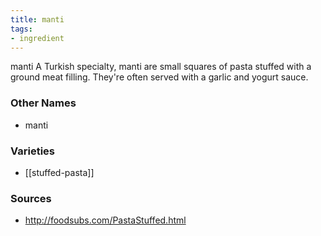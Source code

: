 ```yaml
---
title: manti
tags:
- ingredient
---
```

manti A Turkish specialty, manti are small squares of pasta stuffed with a ground meat filling. They're often served with a garlic and yogurt sauce.

### Other Names

* manti

### Varieties

* [[stuffed-pasta]]

### Sources
* http://foodsubs.com/PastaStuffed.html
